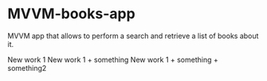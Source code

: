 # MVVM-books-app
MVVM app that allows to perform a search and retrieve a list of books about it.


New work 1
New work 1 + something
New work 1 + something + something2
